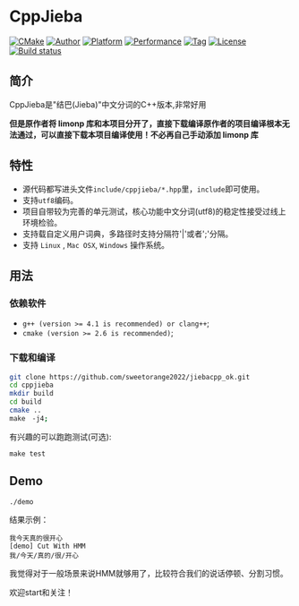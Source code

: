 # CppJieba 
[![CMake](https://github.com/yanyiwu/cppjieba/actions/workflows/cmake.yml/badge.svg)](https://github.com/yanyiwu/cppjieba/actions/workflows/cmake.yml)
[![Author](https://img.shields.io/badge/author-@yanyiwu-blue.svg?style=flat)](http://yanyiwu.com/) 
[![Platform](https://img.shields.io/badge/platform-Linux,%20OS%20X,%20Windows-green.svg?style=flat)](https://github.com/yanyiwu/cppjieba)
[![Performance](https://img.shields.io/badge/performance-excellent-brightgreen.svg?style=flat)](http://yanyiwu.com/work/2015/06/14/jieba-series-performance-test.html) 
[![Tag](https://img.shields.io/github/v/tag/yanyiwu/cppjieba.svg)](https://github.com/yanyiwu/cppjieba/releases)
[![License](https://img.shields.io/badge/license-MIT-yellow.svg?style=flat)](http://yanyiwu.mit-license.org)
[![Build status](https://ci.appveyor.com/api/projects/status/wl30fjnm2rhft6ta/branch/master?svg=true)](https://ci.appveyor.com/project/yanyiwu/cppjieba/branch/master)

## 简介

CppJieba是"结巴(Jieba)"中文分词的C++版本,非常好用

<b>但是原作者将 limonp 库和本项目分开了，直接下载编译原作者的项目编译根本无法通过，可以直接下载本项目编译使用！不必再自己手动添加 limonp 库</b>

## 特性

+ 源代码都写进头文件`include/cppjieba/*.hpp`里，`include`即可使用。
+ 支持`utf8`编码。
+ 项目自带较为完善的单元测试，核心功能中文分词(utf8)的稳定性接受过线上环境检验。
+ 支持载自定义用户词典，多路径时支持分隔符'|'或者';'分隔。
+ 支持 `Linux` , `Mac OSX`, `Windows` 操作系统。

## 用法

### 依赖软件

* `g++ (version >= 4.1 is recommended) or clang++`;
* `cmake (version >= 2.6 is recommended)`;

### 下载和编译

```sh
git clone https://github.com/sweetorange2022/jiebacpp_ok.git
cd cppjieba
mkdir build
cd build
cmake ..
make　-j4;
```

有兴趣的可以跑跑测试(可选):

```
make test
```

## Demo

```
./demo
```

结果示例：

```
我今天真的很开心
[demo] Cut With HMM
我/今天/真的/很/开心
```

  
  我觉得对于一般场景来说HMM就够用了，比较符合我们的说话停顿、分割习惯。　　
  
  欢迎start和关注！
